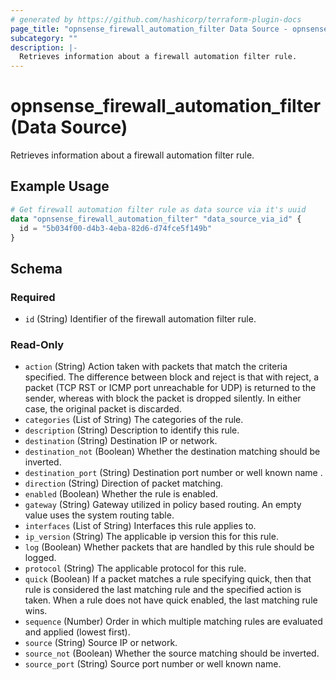 ```yaml
---
# generated by https://github.com/hashicorp/terraform-plugin-docs
page_title: "opnsense_firewall_automation_filter Data Source - opnsense"
subcategory: ""
description: |-
  Retrieves information about a firewall automation filter rule.
---
```


# opnsense_firewall_automation_filter (Data Source)

Retrieves information about a firewall automation filter rule.

## Example Usage

```terraform
# Get firewall automation filter rule as data source via it's uuid
data "opnsense_firewall_automation_filter" "data_source_via_id" {
  id = "5b034f00-d4b3-4eba-82d6-d74fce5f149b"
}
```

<!-- schema generated by tfplugindocs -->
## Schema

### Required

- `id` (String) Identifier of the firewall automation filter rule.

### Read-Only

- `action` (String) Action taken with packets that match the criteria specified. The difference between block and reject is that with reject, a packet (TCP RST or ICMP port unreachable for UDP) is returned to the sender, whereas with block the packet is dropped silently. In either case, the original packet is discarded.
- `categories` (List of String) The categories of the rule.
- `description` (String) Description to identify this rule.
- `destination` (String) Destination IP or network.
- `destination_not` (Boolean) Whether the destination matching should be inverted.
- `destination_port` (String) Destination port number or well known name .
- `direction` (String) Direction of packet matching.
- `enabled` (Boolean) Whether the rule is enabled.
- `gateway` (String) Gateway utilized in policy based routing. An empty value uses the system routing table.
- `interfaces` (List of String) Interfaces this rule applies to.
- `ip_version` (String) The applicable ip version this for this rule.
- `log` (Boolean) Whether packets that are handled by this rule should be logged.
- `protocol` (String) The applicable protocol for this rule.
- `quick` (Boolean) If a packet matches a rule specifying quick, then that rule is considered the last matching rule and the specified action is taken. When a rule does not have quick enabled, the last matching rule wins.
- `sequence` (Number) Order in which multiple matching rules are evaluated and applied (lowest first).
- `source` (String) Source IP or network.
- `source_not` (Boolean) Whether the source matching should be inverted.
- `source_port` (String) Source port number or well known name.
